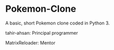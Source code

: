 # Pokemon-Clone
A basic, short Pokemon clone coded in Python 3.

tahir-ahsan: Principal programmer

MatrixReloader: Mentor
